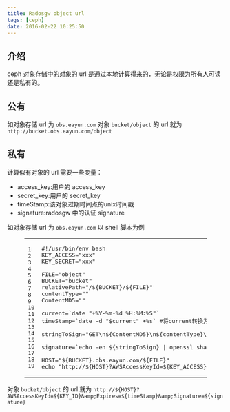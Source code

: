 ```yaml
---
title: Radosgw object url
tags: [ceph]
date: 2016-02-22 10:25:50
---
```


## [](https://ly798.github.io/2016/02/22/Radosgw-object-url/#u4ECB_u7ECD "介绍")介绍

ceph 对象存储中的对象的 url 是通过本地计算得来的，无论是权限为所有人可读还是私有的。
 <!-- more --> 

## [](https://ly798.github.io/2016/02/22/Radosgw-object-url/#u516C_u6709 "公有")公有

如对象存储 url 为 `obs.eayun.com`
对象 `bucket/object` 的 url 就为 `http://bucket.obs.eayun.com/object`

## [](https://ly798.github.io/2016/02/22/Radosgw-object-url/#u79C1_u6709 "私有")私有

计算似有对象的 url 需要一些变量：

*   access_key:用户的 access_key
*   secret_key:用户的 secret_key
*   timeStamp:该对象过期时间点的unix时间戳
*   signature:radosgw 中的认证 signature 

如对象存储 url 为 `obs.eayun.com`
以 shell 脚本为例
<figure class="highlight bash"><table><tr><td class="gutter"><pre><span class="line">1</span>
<span class="line">2</span>
<span class="line">3</span>
<span class="line">4</span>
<span class="line">5</span>
<span class="line">6</span>
<span class="line">7</span>
<span class="line">8</span>
<span class="line">9</span>
<span class="line">10</span>
<span class="line">11</span>
<span class="line">12</span>
<span class="line">13</span>
<span class="line">14</span>
<span class="line">15</span>
<span class="line">16</span>
<span class="line">17</span>
<span class="line">18</span>
<span class="line">19</span>
</pre></td><td class="code"><pre><span class="line"><span class="shebang">#!/usr/bin/env bash</span></span>
<span class="line">KEY_ACCESS=<span class="string">"xxx"</span></span>
<span class="line">KEY_SECRET=<span class="string">"xxx"</span></span>
<span class="line"></span>
<span class="line">FILE=<span class="string">"object"</span></span>
<span class="line">BUCKET=<span class="string">"bucket"</span></span>
<span class="line">relativePath=<span class="string">"/<span class="variable">$&#123;BUCKET&#125;</span>/<span class="variable">$&#123;FILE&#125;</span>"</span></span>
<span class="line">contentType=<span class="string">""</span></span>
<span class="line">ContentMD5=<span class="string">""</span></span>
<span class="line"></span>
<span class="line">current=`date <span class="string">"+%Y-%m-%d %H:%M:%S"</span>`</span>
<span class="line">timeStamp=`date <span class="operator">-d</span> <span class="string">"<span class="variable">$current</span>"</span> +%s` <span class="comment">#将current转换为时间戳，精确到秒</span></span>
<span class="line"></span>
<span class="line">stringToSign=<span class="string">"GET\n<span class="variable">$&#123;ContentMD5&#125;</span>\n<span class="variable">$&#123;contentType&#125;</span>\n<span class="variable">$&#123;timeStamp&#125;</span>\n<span class="variable">$&#123;relativePath&#125;</span>"</span></span>
<span class="line"></span>
<span class="line">signature=`<span class="built_in">echo</span> -en <span class="variable">$&#123;stringToSign&#125;</span> | openssl sha1 -hmac <span class="variable">$&#123;KEY_SECRET&#125;</span> -binary | base64`</span>
<span class="line"></span>
<span class="line">HOST=<span class="string">"<span class="variable">$&#123;BUCKET&#125;</span>.obs.eayun.com/<span class="variable">$&#123;FILE&#125;</span>"</span></span>
<span class="line"><span class="built_in">echo</span> <span class="string">"http://<span class="variable">$&#123;HOST&#125;</span>?AWSAccessKeyId=<span class="variable">$&#123;KEY_ACCESS&#125;</span>&amp;Expires=<span class="variable">$&#123;timeStamp&#125;</span>&amp;Signature=<span class="variable">$&#123;signature&#125;</span>"</span></span>
</pre></td></tr></table></figure>

对象 `bucket/object` 的 url 就为
`http://${HOST}?AWSAccessKeyId=${KEY_ID}&amp;Expires=${timeStamp}&amp;Signature=${signature}`

